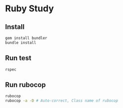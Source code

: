 
# Ruby Study
## Install

```bash
gem install bundler
bundle install
```

## Run test

```bash
rspec
```

## Run rubocop

```bash
rubocop
rubocop -a -D # Auto-correct, Class name of rubocop
